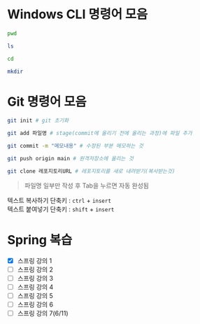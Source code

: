 # Windows CLI 명령어 모음
```bash
pwd

ls

cd

mkdir
```
# Git 명령어 모음
```bash
git init # git 초기화

git add 파일명 # stage(commit에 올리기 전에 올리는 과정)에 파일 추가

git commit -m "메모내용" # 수정된 부분 메모하는 것

git push origin main # 원격저장소에 올리는 것

git clone 레포지토리URL # 레포지토리를 새로 내려받기(복사받는것)

```
> 파일명 일부만 작성 후 Tab을 누르면 자동 완성됨

텍스트 복사하기 단축키 :  ```ctrl``` + ```insert```   
텍스트 붙여넣기 단축키 :  ```shift``` + ```insert```

# Spring 복습
- [x] 스프링 강의 1
- [ ] 스프링 강의 2
- [ ] 스프링 강의 3
- [ ] 스프링 강의 4
- [ ] 스프링 강의 5
- [ ] 스프링 강의 6
- [ ] 스프링 강의 7(6/11)